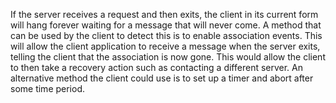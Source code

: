 If the server receives a request and then exits, the client in its current form will hang forever waiting for a message that will never come. A method that can be used by the client to detect this is to enable association events. This will allow the client application to receive a message when the server exits, telling the client that the association is now gone. This would allow the client to then take a recovery action such as contacting a different server.
An alternative method the client could use is to set up a timer and abort after some time period.
